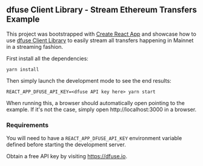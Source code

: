 ## dfuse Client Library - Stream Ethereum Transfers Example

This project was bootstrapped with [Create React App](https://github.com/facebook/create-react-app) and
showcase how to use [dfuse Client Library](https://github.com/streamingfast/client-js) to easily stream
all transfers happening in Mainnet in a streaming fashion.

First install all the dependencies:

    yarn install

Then simply launch the development mode to see the end results:

    REACT_APP_DFUSE_API_KEY=<dfuse API key here> yarn start

When running this, a browser should automatically open pointing
to the example. If it's not the case, simply open http://localhost:3000 in a browser.

### Requirements

You will need to have a `REACT_APP_DFUSE_API_KEY` environment variable defined
before starting the development server.

Obtain a free API key by visiting https://dfuse.io.
